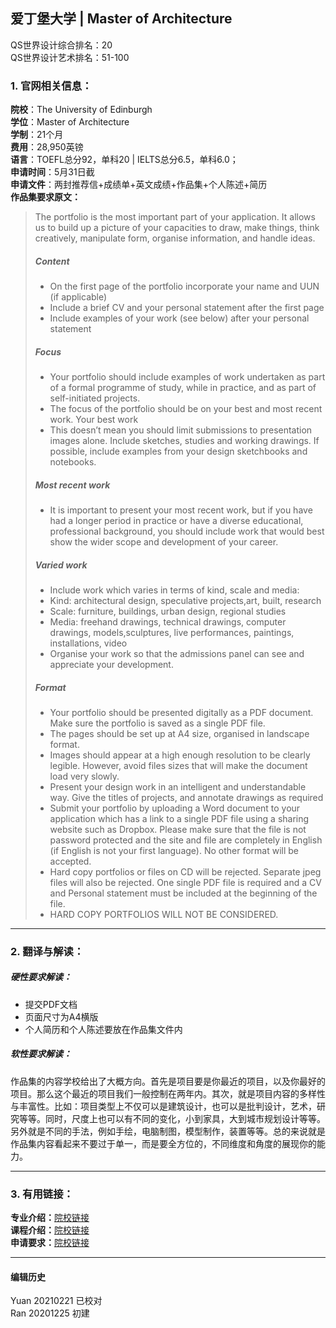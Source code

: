 ## 爱丁堡大学 | Master of Architecture

QS世界设计综合排名：20  
QS世界设计艺术排名：51-100

### 1. 官网相关信息：

**院校**：The University of Edinburgh  
**学位**：Master of Architecture   
**学制**：21个月  
**费用**：28,950英镑  
**语言**：TOEFL总分92，单科20 | IELTS总分6.5，单科6.0；  
**申请时间**：5月31日截  
**申请文件**：两封推荐信+成绩单+英文成绩+作品集+个人陈述+简历  
**作品集要求原文：**   
> The portfolio is the most important part of your application. It allows us to build up a picture of your capacities to draw, make things, think creatively, manipulate form, organise information, and handle ideas.
> ##### Content
> - On the first page of the portfolio incorporate your name and UUN (if applicable)
> - Include a brief CV and your personal statement after the first page
> - Include examples of your work (see below) after your personal statement
>
> ##### Focus
> - Your portfolio should include examples of work undertaken as part of a formal programme of study, while in practice, and as part of self-initiated projects.
> - The focus of the portfolio should be on your best and most recent work.
Your best work
> - This doesn’t mean you should limit submissions to presentation images alone. Include sketches, studies and working drawings. If possible, include examples from your design sketchbooks and notebooks.
>
> ##### Most recent work
> -	It is important to present your most recent work, but if you have had a longer period in practice or have a diverse educational, professional background, you should include work that would best show the wider scope and development of your career.
>
> ##### Varied work
> -	Include work which varies in terms of kind, scale and media:
> -	Kind: architectural design, speculative projects,art, built, research
> -	Scale: furniture, buildings, urban design, regional studies
> -	Media: freehand drawings, technical drawings, computer drawings, models,sculptures, live performances, paintings, installations, video
> -	Organise your work so that the admissions panel can see and appreciate your development.
>
> ##### Format
> -	Your portfolio should be presented digitally as a PDF document. Make sure the portfolio is saved as a single PDF file.
> -	The pages should be set up at A4 size, organised in landscape format.
> -	Images should appear at a high enough resolution to be clearly legible. However, avoid files sizes that will make the document load very slowly.
> -	Present your design work in an intelligent and understandable way. Give the titles of projects, and annotate drawings as required
> -	Submit your portfolio by uploading a Word document to your application which has a link to a single PDF file using a sharing website such as Dropbox. Please make sure that the file is not password protected and the site and file are completely in English (if English is not your first language). No other format will be accepted.
> -	Hard copy portfolios or files on CD will be rejected. Separate jpeg files will also be rejected. One single PDF file is required and a CV and Personal statement must be included at the beginning of the file.
> -	HARD COPY PORTFOLIOS WILL NOT BE CONSIDERED.



---


### 2. 翻译与解读：

##### 硬性要求解读：
- 提交PDF文档  
- 页面尺寸为A4横版  
- 个人简历和个人陈述要放在作品集文件内  

##### 软性要求解读：
作品集的内容学校给出了大概方向。首先是项目要是你最近的项目，以及你最好的项目。那么这个最近的项目我们一般控制在两年内。其次，就是项目内容的多样性与丰富性。比如：项目类型上不仅可以是建筑设计，也可以是批判设计，艺术，研究等等。同时，尺度上也可以有不同的变化，小到家具，大到城市规划设计等等。另外就是不同的手法，例如手绘，电脑制图，模型制作，装置等等。总的来说就是作品集内容看起来不要过于单一，而是要全方位的，不同维度和角度的展现你的能力。


---


### 3. 有用链接：

**专业介绍：**[院校链接](https://www.ed.ac.uk/studying/postgraduate/degrees/index.php?r=site/view&id=420)  
**课程介绍：**[院校链接](https://www.ed.ac.uk/studying/postgraduate/degrees/index.php?r=site/view&id=420)  
**申请要求：**[院校链接](https://www.ed.ac.uk/studying/postgraduate/degrees/index.php?r=site/view&id=420)




---


#### 编辑历史
Yuan 20210221 已校对  
Ran 20201225 初建  
